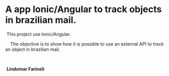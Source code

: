 # A app Ionic/Angular to track objects in brazilian mail.

​    This project use Ionic/Angular.

    The objective is to show how it is possible to use an external API to track an object in brazilian mail.

  





​                                                                     **Lindomar Farineli**


